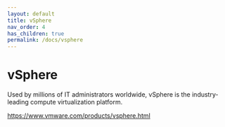 ```yaml
---
layout: default
title: vSphere
nav_order: 4
has_children: true
permalink: /docs/vsphere
---
```


# vSphere

Used by millions of IT administrators worldwide, vSphere is the industry-leading compute virtualization platform. 

https://www.vmware.com/products/vsphere.html